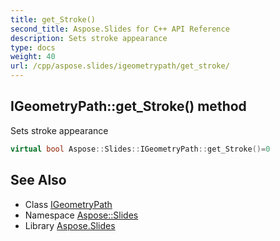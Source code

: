 ```yaml
---
title: get_Stroke()
second_title: Aspose.Slides for C++ API Reference
description: Sets stroke appearance
type: docs
weight: 40
url: /cpp/aspose.slides/igeometrypath/get_stroke/
---
```

## IGeometryPath::get_Stroke() method


Sets stroke appearance

```cpp
virtual bool Aspose::Slides::IGeometryPath::get_Stroke()=0
```

## See Also

* Class [IGeometryPath](./)
* Namespace [Aspose::Slides](../)
* Library [Aspose.Slides](../../)
